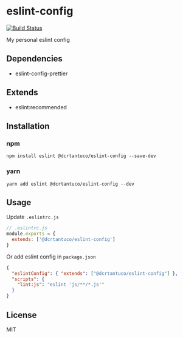 # eslint-config

[![Build Status](https://travis-ci.org/dcrtantuco/eslint-config.svg?branch=master)](https://travis-ci.org/dcrtantuco/eslint-config)

My personal eslint config

## Dependencies

- eslint-config-prettier

## Extends

- eslint:recommended

## Installation

### npm

```
npm install eslint @dcrtantuco/eslint-config --save-dev
```

### yarn

```
yarn add eslint @dcrtantuco/eslint-config --dev
```

## Usage

Update `.eslintrc.js`

```js
// .eslintrc.js
module.exports = {
  extends: ['@dcrtantuco/eslint-config']
}
```

Or add eslint config in `package.json`

```json
{
  "eslintConfig": { "extends": ["@dcrtantuco/eslint-config"] },
  "scripts": {
    "lint:js": "eslint 'js/**/*.js'"
  }
}
```

## License

MIT
